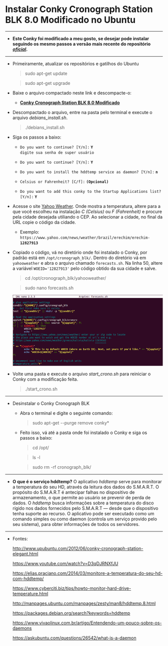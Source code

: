 Instalar Conky Cronograph Station BLK 8.0 Modificado no Ubuntu
===============================================

--------------------

- **Este Conky foi modificado a meu gosto, se desejar pode instalar seguindo os mesmo passos a versão mais recente do repositório [*oficial*](https://github.com/drxspace/cronoconky).** 

--------------------

- Primeiramente, atualizar os repositórios e gatilhos do Ubuntu

	> sudo apt-get update

	> sudo apt-get upgrade

- Baixe o arquivo compactado neste link e descompacte-o:
	
	- [**Conky Cronograph Station BLK 8.0 Modificado**](/CristianAmbrosi/tutoriais/blob/master/files/cronoconky-blk-8.0-modificado.tar.gz?raw=true)

- Descompactado o arquivo, entre na pasta pelo terminal e execute o arquivo *debians_install.sh*.

	> ./debians_install.sh

- Siga os passos a baixo:

	- `Do you want to continue? [Y/n]:` **`Y`**
	</br>`digite sua senha de super usuário`

	- `Do you want to continue? [Y/n]:` **`Y`**

	- `Do you want to install the hddtemp service as daemon? [Y/n]:` **`n`**

	- `Celsius or Fahrenheit? [C/f]:` **`(Opcional)`**

	- `Do you want to add this conky to the Startup Applications list? [Y/n]:` **`Y`**

- Acesse o site  [Yahoo Weather](https://www.yahoo.com/news/weather). Onde mostra a temperatura, altere para a que você escolheu na instalação *C (Celsius)* ou *F (Fahrenheit)* e procure pela cidade desejada utiliando o CEP. Ao selecionar a cidade, no final da URL copie o código da cidade.

	- Exemplo: `https://www.yahoo.com/news/weather/brazil/erechim/erechim-`**`12827913`**

- Copiado o código, vá no diretório onde foi instalado o Conky, por padrão está em `/opt/cronograph_blk/`. Dentro do diretório vá em `yahooweather` e abra o arquivo chamado `forecasts.sh`. Na linha 50, altere a variável `WOEID='12827913'` pelo código obtido da sua cidade e salve.

	> cd /opt/cronograph_blk/yahooweather/

	> sudo nano forecasts.sh

	![](https://github.com/CristianAmbrosi/tutoriais/blob/master/images/conky-forecasts.png)

- Volte uma pasta e execute o arquivo *start_crono.sh* para reiniciar o Conky com a modificação feita.

	> ./start_crono.sh

--------------------

- Desinstalar o Conky Cronograph BLK

	- Abra o terminal e digite o seguinte comando:

		> sudo apt-get --purge remove conky*

	- Feito isso, vá até a pasta onde foi instalado o Conky e siga os passos a baixo:

		> cd /opt/

		> ls -l

		> sudo rm -rf cronograph_blk/ 

--------------------

- **O que é o serviço hddtemp?**
O aplicativo *hddtemp* serve para monitorar a temperatura do seu HD, através da leitura dos dados do S.M.A.R.T. O propósito do S.M.A.R.T é antecipar falhas no dispositivo de armazenamento, o que permite ao usuário se prevenir de perda de dados.
O *hddtemp* busca informações sobre a temperatura do disco rígido nos dados fornecidos pelo S.M.A.R.T — desde que o dispositivo tenha suporte ao recurso.
O aplicativo pode ser executado como um comando simples ou como daemon (controla um serviço provido pelo seu sistema), para obter informações de todos os servidores.

--------------------

- Fontes:

	http://www.upubuntu.com/2012/06/conky-cronograph-station-elegant.html

	https://www.youtube.com/watch?v=D3qDJRNXfJU

	https://elias.praciano.com/2014/03/monitore-a-temperatura-do-seu-hd-com-hddtemp/

	https://www.cyberciti.biz/tips/howto-monitor-hard-drive-temperature.html

	http://manpages.ubuntu.com/manpages/zesty/man8/hddtemp.8.html

	https://packages.debian.org/search?keywords=hddtemp

	https://www.vivaolinux.com.br/artigo/Entendendo-um-pouco-sobre-os-daemons

	https://askubuntu.com/questions/26542/what-is-a-daemon
